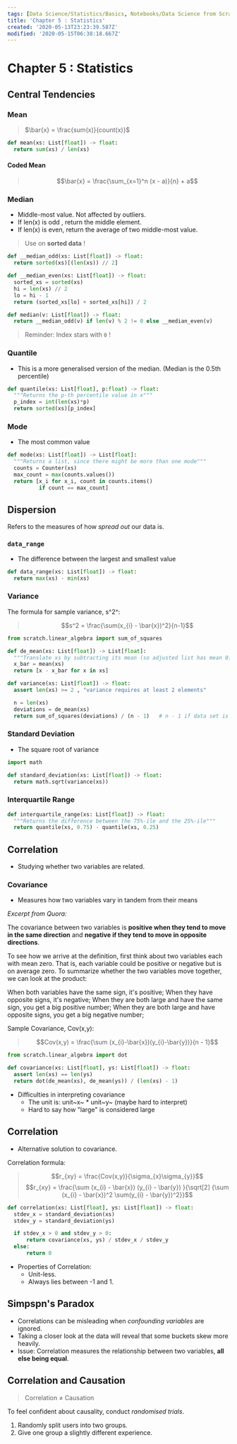 ```yaml
---
tags: [Data Science/Statistics/Basics, Notebooks/Data Science from Scratch]
title: 'Chapter 5 : Statistics'
created: '2020-05-13T23:23:39.587Z'
modified: '2020-05-15T06:38:18.667Z'
---
```


# Chapter 5 : Statistics

## Central Tendencies

### Mean
> $\bar{x} = \frac{sum(x)}{count(x)}$

```python
def mean(xs: List[float]) -> float:
  return sum(xs) / len(xs)
```
#### Coded Mean
> $$\bar{x} = \frac{\sum_{x=1}^n (x - a)}{n} + a$$

### Median

* Middle-most value. Not affected by outliers.
* If len(x) is odd , return the middle element.
* If len(x) is even, return the average of two middle-most value.
> Use on **sorted data** !

```python
def __median_odd(xs: List[float]) -> float:
  return sorted(xs)[(len(xs)) // 2]

def __median_even(xs: List[float]) -> float:
  sorted_xs = sorted(xs)
  hi = len(xs) // 2
  lo = hi - 1
  return (sorted_xs[lo] + sorted_xs[hi]) / 2

def median(v: List[float]) -> float:
  return __median_odd(v) if len(v) % 2 != 0 else __median_even(v)
```
> Reminder: Index stars with `0` ! 

### Quantile

* This is a more generalised version of the median. (Median is the 0.5th percentile)

```python
def quantile(xs: List[float], p:float) -> float:
  """Returns the p-th percentile value in x"""
  p_index = int(len(xs)*p)
  return sorted(xs)[p_index]
```

### Mode

* The most common value

```python
def mode(xs: List[float]) -> List[float]:
  """Returns a list, since there might be more than one mode"""
  counts = Counter(xs)
  max_count = max(counts.values())
  return [x_i for x_i, count in counts.items()
          if count == max_count]
```
## Dispersion

Refers to the measures of how _spread out_ our data is.

### `data_range`
* The difference between the largest and smallest value
```python
def data_range(xs: List[float]) -> float:
  return max(xs) - min(xs)
```

### Variance

The formula for sample variance, s^2^:
> $$s^2 = \frac{\sum(x_{i} - \bar{x})^2}{n-1}$$

```python
from scratch.linear_algebra import sum_of_squares

def de_mean(xs: List[float]) -> List[float]:
  """Translate xs by subtracting its mean (so adjusted list has mean 0)"""
  x_bar = mean(xs)
  return [x - x_bar for x in xs]

def variance(xs: List[float]) -> float:
  assert len(xs) >= 2 , "variance requires at least 2 elements"

  n = len(xs)
  deviations = de_mean(xs)
  return sum_of_squares(deviations) / (n - 1)   # n - 1 if data set is from a sample
```
### Standard Deviation
* The square root of variance
```python
import math

def standard_deviation(xs: List[float]) -> float:
  return math.sqrt(variance(xs))
```

### Interquartile Range

```python
def interquartile_range(xs: List[float]) -> float:
  """Returns the difference between the 75%-ile and the 25%-ile"""
  return quantile(xs, 0.75) - quantile(xs, 0.25)
```

## Correlation

* Studying whether two variables are related.

### Covariance

* Measures how two variables vary in tandem from their means

_Excerpt from Quora:_

The covariance between two variables is **positive when they tend to move in the same direction** and **negative if they tend to move in opposite directions**.

To see how we arrive at the definition, first think about two variables each with mean zero. That is, each variable could be positive or negative but is on average zero. To summarize whether the two variables move together, we can look at the product:

When both variables have the same sign, it's positive;
When they have opposite signs, it's negative;
When they are both large and have the same sign, you get a big positive number;
When they are both large and have opposite signs, you get a big negative number;

Sample Covariance, Cov(x,y):
> $$Cov(x,y) = \frac{\sum (x_{i}-\bar{x})(y_{i}-\bar{y})}{n - 1}$$

```python
from scratch.linear_algebra import dot

def covariance(xs: List[float], ys: List[float]) -> float:
  assert len(xs) == len(ys)
  return dot(de_mean(xs), de_mean(ys)) / (len(xs) - 1)
```
* Difficulties in interpreting covariance
    - The unit is: unit~x~ * unit~y~ (maybe hard to interpret)
    - Hard to say how "large" is considered large

## Correlation

* Alternative solution to covariance. 

Correlation formula:
> $$r_{xy} = \frac{Cov(x,y)}{\sigma_{x}\sigma_{y}}$$
> $$r_{xy} = \frac{\sum (x_{i} - \bar{x}) (y_{i} - \bar{y}) }{\sqrt[2] {\sum (x_{i} - \bar{x})^2 \sum(y_{i} - \bar{y})^2}}$$

```python
def correlation(xs: List[float], ys: List[float]) -> float:
  stdev_x = standard_deviation(xs)
  stdev_y = standard_deviation(ys)

  if stdev_x > 0 and stdev_y > 0:
      return covariance(xs, ys) / stdev_x / stdev_y
  else:
      return 0
```
* Properties of Correlation:
    - Unit-less.
    - Always lies between -1 and 1.

## Simpspn's Paradox

* Correlations can be misleading when *confounding variables* are ignored.
* Taking a closer look at the data will reveal that some buckets skew more heavily. 
* Issue: Correlation measures the relationship between two variables, **all else being equal**.

## Correlation and Causation

> Correlation $\neq$ Causation

To feel confident about causality, conduct *randomised trials*.
1. Randomly split users into two groups.
2. Give one group a slightly different experience.










